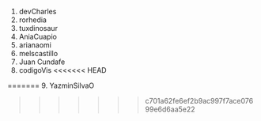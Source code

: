 1. devCharles
2. rorhedia
3. tuxdinosaur
4. AniaCuapio
5. arianaomi
6. melscastillo
7. Juan Cundafe
8. codigoVis
<<<<<<< HEAD

=======
9. YazminSilvaO
>>>>>>> c701a62fe6ef2b9ac997f7ace07699e6d6aa5e22
